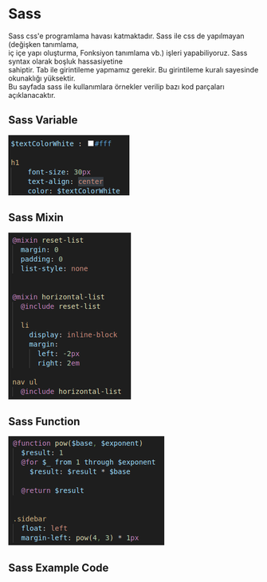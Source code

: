 # Sass  
Sass css'e programlama havası katmaktadır. Sass ile css de yapılmayan (değişken tanımlama,  
iç içe yapı oluşturma, Fonksiyon tanımlama vb.) işleri yapabiliyoruz. Sass syntax olarak boşluk hassasiyetine  
sahiptir. Tab ile girintileme yapmamız gerekir. Bu girintileme kuralı sayesinde okunaklığı yüksektir.  
Bu sayfada sass ile kullanımlara örnekler verilip bazı kod parçaları açıklanacaktır.  

## Sass Variable  
![resim](https://raw.githubusercontent.com/yasinsahin0/AVMWebSite/main/readme/image/sassvariable.png?token=ANPXO2PEKL3EFEZRUVDDBKLBUIWCM)

## Sass Mixin
![resim](https://raw.githubusercontent.com/yasinsahin0/AVMWebSite/main/readme/image/sassmixin.png?token=ANPXO2LCAVF6OMYK2NXV7ATBUIWCK)

## Sass Function  
![resim](https://raw.githubusercontent.com/yasinsahin0/AVMWebSite/main/readme/image/sassfunction.png?token=ANPXO2O6WBC5KEVGFMZMZCTBUIWEE)

## Sass Example Code

